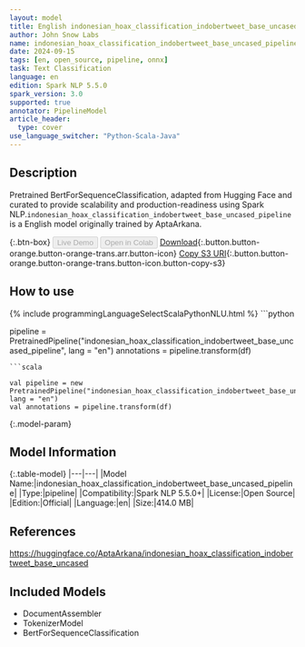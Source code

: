 ```yaml
---
layout: model
title: English indonesian_hoax_classification_indobertweet_base_uncased_pipeline pipeline BertForSequenceClassification from AptaArkana
author: John Snow Labs
name: indonesian_hoax_classification_indobertweet_base_uncased_pipeline
date: 2024-09-15
tags: [en, open_source, pipeline, onnx]
task: Text Classification
language: en
edition: Spark NLP 5.5.0
spark_version: 3.0
supported: true
annotator: PipelineModel
article_header:
  type: cover
use_language_switcher: "Python-Scala-Java"
---
```


## Description

Pretrained BertForSequenceClassification, adapted from Hugging Face and curated to provide scalability and production-readiness using Spark NLP.`indonesian_hoax_classification_indobertweet_base_uncased_pipeline` is a English model originally trained by AptaArkana.

{:.btn-box}
<button class="button button-orange" disabled>Live Demo</button>
<button class="button button-orange" disabled>Open in Colab</button>
[Download](https://s3.amazonaws.com/auxdata.johnsnowlabs.com/public/models/indonesian_hoax_classification_indobertweet_base_uncased_pipeline_en_5.5.0_3.0_1726379116911.zip){:.button.button-orange.button-orange-trans.arr.button-icon}
[Copy S3 URI](s3://auxdata.johnsnowlabs.com/public/models/indonesian_hoax_classification_indobertweet_base_uncased_pipeline_en_5.5.0_3.0_1726379116911.zip){:.button.button-orange.button-orange-trans.button-icon.button-copy-s3}

## How to use



<div class="tabs-box" markdown="1">
{% include programmingLanguageSelectScalaPythonNLU.html %}
```python

pipeline = PretrainedPipeline("indonesian_hoax_classification_indobertweet_base_uncased_pipeline", lang = "en")
annotations =  pipeline.transform(df)   

```
```scala

val pipeline = new PretrainedPipeline("indonesian_hoax_classification_indobertweet_base_uncased_pipeline", lang = "en")
val annotations = pipeline.transform(df)

```
</div>

{:.model-param}
## Model Information

{:.table-model}
|---|---|
|Model Name:|indonesian_hoax_classification_indobertweet_base_uncased_pipeline|
|Type:|pipeline|
|Compatibility:|Spark NLP 5.5.0+|
|License:|Open Source|
|Edition:|Official|
|Language:|en|
|Size:|414.0 MB|

## References

https://huggingface.co/AptaArkana/indonesian_hoax_classification_indobertweet_base_uncased

## Included Models

- DocumentAssembler
- TokenizerModel
- BertForSequenceClassification